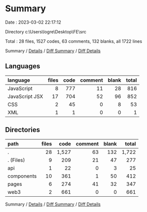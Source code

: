 # Summary

Date : 2023-03-02 22:17:12

Directory c:\\Users\\logre\\Desktop\\FE\\src

Total : 28 files,  1527 codes, 63 comments, 132 blanks, all 1722 lines

Summary / [Details](details.md) / [Diff Summary](diff.md) / [Diff Details](diff-details.md)

## Languages
| language | files | code | comment | blank | total |
| :--- | ---: | ---: | ---: | ---: | ---: |
| JavaScript | 8 | 777 | 11 | 28 | 816 |
| JavaScript JSX | 17 | 704 | 52 | 96 | 852 |
| CSS | 2 | 45 | 0 | 8 | 53 |
| XML | 1 | 1 | 0 | 0 | 1 |

## Directories
| path | files | code | comment | blank | total |
| :--- | ---: | ---: | ---: | ---: | ---: |
| . | 28 | 1,527 | 63 | 132 | 1,722 |
| . (Files) | 9 | 209 | 21 | 47 | 277 |
| api | 1 | 22 | 0 | 3 | 25 |
| components | 10 | 361 | 1 | 50 | 412 |
| pages | 6 | 274 | 41 | 32 | 347 |
| web3 | 2 | 661 | 0 | 0 | 661 |

Summary / [Details](details.md) / [Diff Summary](diff.md) / [Diff Details](diff-details.md)